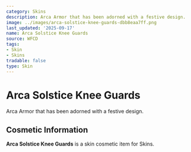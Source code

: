 ```yaml
---
category: Skins
description: Arca Armor that has been adorned with a festive design.
image: ../images/arca-solstice-knee-guards-dbb8eaa7ff.png
last_updated: '2025-09-17'
name: Arca Solstice Knee Guards
source: WFCD
tags:
- Skin
- Skins
tradable: false
type: Skin
---
```


# Arca Solstice Knee Guards

Arca Armor that has been adorned with a festive design.

## Cosmetic Information

**Arca Solstice Knee Guards** is a skin cosmetic item for Skins.


